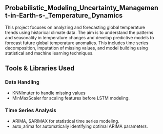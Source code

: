 ## Probabilistic_Modeling_Uncertainty_Management-in-Earth-s-_Temperature_Dynamics
This project focuses on analyzing and forecasting global temperature trends using historical climate data. The aim is to understand the patterns and seasonality in temperature changes and develop predictive models to forecast future global temperature anomalies. This includes time series decomposition, imputation of missing values, and model building using statistical and machine learning techniques.

## Tools & Libraries Used
### Data Handling
- KNNImuter to handle missing values
- MinMaxScaler for scaling features before LSTM modeling.

### Time Series Analysis
- ARIMA, SARIMAX for statistical time series modeling.
- auto_arima for automatically identifying optimal ARIMA parameters.
